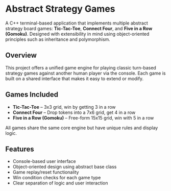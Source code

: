 # Abstract Strategy Games

A C++ terminal-based application that implements multiple abstract strategy board games: **Tic-Tac-Toe**, **Connect Four**, and **Five in a Row (Gomoku)**. Designed with extensibility in mind using object-oriented principles such as inheritance and polymorphism.

##  Overview

This project offers a unified game engine for playing classic turn-based strategy games against another human player via the console. Each game is built on a shared interface that makes it easy to extend or modify.

##  Games Included

- **Tic-Tac-Toe** – 3x3 grid, win by getting 3 in a row
- **Connect Four** – Drop tokens into a 7x6 grid, get 4 in a row
- **Five in a Row (Gomoku)** – Free-form 15x15 grid, win with 5 in a row

All games share the same core engine but have unique rules and display logic.

##  Features

- Console-based user interface
- Object-oriented design using abstract base class
- Game replay/reset functionality
- Win condition checks for each game type
- Clear separation of logic and user interaction



